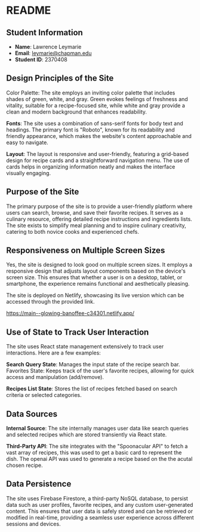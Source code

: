 # README

## Student Information

- **Name**: Lawrence Leymarie
- **Email**: [leymarie@chapman.edu](mailto:leymarie@chapman.edu)
- **Student ID**: 2370408

## Design Principles of the Site
Color Palette: The site employs an inviting color palette that includes shades of green, white, and gray. Green evokes feelings of freshness and vitality, suitable for a recipe-focused site, while white and gray provide a clean and modern background that enhances readability.

**Fonts**: The site uses a combination of sans-serif fonts for body text and headings. The primary font is "Roboto", known for its readability and friendly appearance, which makes the website's content approachable and easy to navigate.

**Layout**: The layout is responsive and user-friendly, featuring a grid-based design for recipe cards and a straightforward navigation menu. The use of cards helps in organizing information neatly and makes the interface visually engaging.

## Purpose of the Site
The primary purpose of the site is to provide a user-friendly platform where users can search, browse, and save their favorite recipes. It serves as a culinary resource, offering detailed recipe instructions and ingredients lists. The site exists to simplify meal planning and to inspire culinary creativity, catering to both novice cooks and experienced chefs.

## Responsiveness on Multiple Screen Sizes
Yes, the site is designed to look good on multiple screen sizes. It employs a responsive design that adjusts layout components based on the device's screen size. This ensures that whether a user is on a desktop, tablet, or smartphone, the experience remains functional and aesthetically pleasing.

The site is deployed on Netlify, showcasing its live version which can be accessed through the provided link.

https://main--glowing-banoffee-c34301.netlify.app/

## Use of State to Track User Interaction
The site uses React state management extensively to track user interactions. Here are a few examples:

**Search Query State**: Manages the input state of the recipe search bar.
Favorites State: Keeps track of the user's favorite recipes, allowing for quick access and manipulation (add/remove).

**Recipes List State**: Stores the list of recipes fetched based on search criteria or selected categories.

## Data Sources
**Internal Source**: The site internally manages user data like search queries and selected recipes which are stored transiently via React state.

**Third-Party API**: The site integrates with the "Spoonacular API" to fetch a vast array of recipes, this was used to get a basic card to represent the dish. The openai API was used to generate a recipe based on the the acutal chosen recipe.

## Data Persistence
The site uses Firebase Firestore, a third-party NoSQL database, to persist data such as user profiles, favorite recipes, and any custom user-generated content. This ensures that user data is safely stored and can be retrieved or modified in real-time, providing a seamless user experience across different sessions and devices.